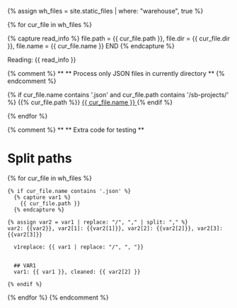 {% assign wh_files = site.static_files | where: "warehouse", true %}


{% for cur_file in wh_files %}

  {% capture read_info %}
    file.path = {{ cur_file.path }}, file.dir = {{ cur_file.dir }}, file.name = {{ cur_file.name }} END
  {% endcapture %}
  
  Reading: {{ read_info }}


  {% comment %}
    **
    ** Process only JSON files in currently directory
    **
  {% endcomment %}

  {% if cur_file.name contains '.json' and cur_file.path contains '/sb-projects/' %}
    {{% cur_file.path %}}
    <a href="{{ site.baseurl }}{{ cur_file.path }}"> {{ cur_file.name }} </a>
  {% endif %}
  
{% endfor %}


{% comment %}
  **
  ** Extra code for testing
  **
  
  # Split paths
  {% for cur_file in wh_files %}

    {% if cur_file.name contains '.json' %}
      {% capture var1 %}
        {{ cur_file.path }}
      {% endcapture %}
      
    {% assign var2 = var1 | replace: "/", "," | split: "," %}
    var2: {{var2}}, var2[1]: {{var2[1]}}, var2[2]: {{var2[2]}}, var2[3]: {{var2[3]}}
      
      v1replace: {{ var1 | replace: "/", ", "}}
      
      
      ## VAR1
      var1: {{ var1 }}, cleaned: {{ var2[2] }}
      
    {% endif %}
  {% endfor %}
{% endcomment %}